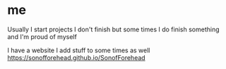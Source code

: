# me
Usually I start projects I don't finish but some times I do finish something and I'm proud of myself

I have a website I add stuff to some times as well https://sonofforehead.github.io/SonofForehead
